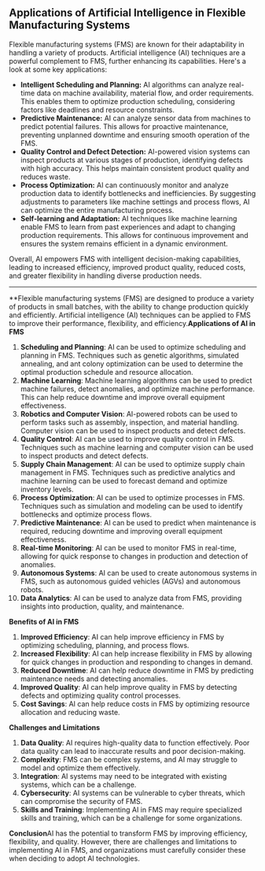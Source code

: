 ## Applications of Artificial Intelligence in Flexible Manufacturing Systems

Flexible manufacturing systems (FMS) are known for their adaptability in handling a variety of products. Artificial intelligence (AI) techniques are a powerful complement to FMS, further enhancing its capabilities. Here's a look at some key applications:

- **Intelligent Scheduling and Planning:** AI algorithms can analyze real-time data on machine availability, material flow, and order requirements. This enables them to optimize production scheduling, considering factors like deadlines and resource constraints.
- **Predictive Maintenance:** AI can analyze sensor data from machines to predict potential failures. This allows for proactive maintenance, preventing unplanned downtime and ensuring smooth operation of the FMS.
- **Quality Control and Defect Detection:** AI-powered vision systems can inspect products at various stages of production, identifying defects with high accuracy. This helps maintain consistent product quality and reduces waste.
- **Process Optimization:** AI can continuously monitor and analyze production data to identify bottlenecks and inefficiencies. By suggesting adjustments to parameters like machine settings and process flows, AI can optimize the entire manufacturing process.
- **Self-learning and Adaptation:** AI techniques like machine learning enable FMS to learn from past experiences and adapt to changing production requirements. This allows for continuous improvement and ensures the system remains efficient in a dynamic environment.

Overall, AI empowers FMS with intelligent decision-making capabilities, leading to increased efficiency, improved product quality, reduced costs, and greater flexibility in handling diverse production needs.


--------------

**Flexible manufacturing systems (FMS) are designed to produce a variety of products in small batches, with the ability to change production quickly and efficiently. Artificial intelligence (AI) techniques can be applied to FMS to improve their performance, flexibility, and efficiency.**Applications of AI in FMS**

1. **Scheduling and Planning**: AI can be used to optimize scheduling and planning in FMS. Techniques such as genetic algorithms, simulated annealing, and ant colony optimization can be used to determine the optimal production schedule and resource allocation.
2. **Machine Learning**: Machine learning algorithms can be used to predict machine failures, detect anomalies, and optimize machine performance. This can help reduce downtime and improve overall equipment effectiveness.
3. **Robotics and Computer Vision**: AI-powered robots can be used to perform tasks such as assembly, inspection, and material handling. Computer vision can be used to inspect products and detect defects.
4. **Quality Control**: AI can be used to improve quality control in FMS. Techniques such as machine learning and computer vision can be used to inspect products and detect defects.
5. **Supply Chain Management**: AI can be used to optimize supply chain management in FMS. Techniques such as predictive analytics and machine learning can be used to forecast demand and optimize inventory levels.
6. **Process Optimization**: AI can be used to optimize processes in FMS. Techniques such as simulation and modeling can be used to identify bottlenecks and optimize process flows.
7. **Predictive Maintenance**: AI can be used to predict when maintenance is required, reducing downtime and improving overall equipment effectiveness.
8. **Real-time Monitoring**: AI can be used to monitor FMS in real-time, allowing for quick response to changes in production and detection of anomalies.
9. **Autonomous Systems**: AI can be used to create autonomous systems in FMS, such as autonomous guided vehicles (AGVs) and autonomous robots.
10. **Data Analytics**: AI can be used to analyze data from FMS, providing insights into production, quality, and maintenance.

**Benefits of AI in FMS**

1. **Improved Efficiency**: AI can help improve efficiency in FMS by optimizing scheduling, planning, and process flows.
2. **Increased Flexibility**: AI can help increase flexibility in FMS by allowing for quick changes in production and responding to changes in demand.
3. **Reduced Downtime**: AI can help reduce downtime in FMS by predicting maintenance needs and detecting anomalies.
4. **Improved Quality**: AI can help improve quality in FMS by detecting defects and optimizing quality control processes.
5. **Cost Savings**: AI can help reduce costs in FMS by optimizing resource allocation and reducing waste.

**Challenges and Limitations**

1. **Data Quality**: AI requires high-quality data to function effectively. Poor data quality can lead to inaccurate results and poor decision-making.
2. **Complexity**: FMS can be complex systems, and AI may struggle to model and optimize them effectively.
3. **Integration**: AI systems may need to be integrated with existing systems, which can be a challenge.
4. **Cybersecurity**: AI systems can be vulnerable to cyber threats, which can compromise the security of FMS.
5. **Skills and Training**: Implementing AI in FMS may require specialized skills and training, which can be a challenge for some organizations.

**Conclusion**AI has the potential to transform FMS by improving efficiency, flexibility, and quality. However, there are challenges and limitations to implementing AI in FMS, and organizations must carefully consider these when deciding to adopt AI technologies.
